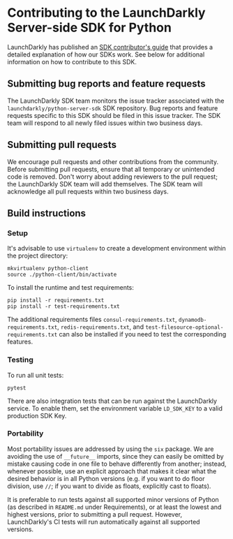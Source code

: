 # Contributing to the LaunchDarkly Server-side SDK for Python

LaunchDarkly has published an [SDK contributor's guide](https://docs.launchdarkly.com/docs/sdk-contributors-guide) that provides a detailed explanation of how our SDKs work. See below for additional information on how to contribute to this SDK.

## Submitting bug reports and feature requests
 
The LaunchDarkly SDK team monitors the issue tracker associated with the `launchdarkly/python-server-sdk` SDK repository. Bug reports and feature requests specific to this SDK should be filed in this issue tracker. The SDK team will respond to all newly filed issues within two business days.

## Submitting pull requests
 
We encourage pull requests and other contributions from the community. Before submitting pull requests, ensure that all temporary or unintended code is removed. Don't worry about adding reviewers to the pull request; the LaunchDarkly SDK team will add themselves. The SDK team will acknowledge all pull requests within two business days.

## Build instructions

### Setup

It's advisable to use `virtualenv` to create a development environment within the project directory:

```
mkvirtualenv python-client
source ./python-client/bin/activate
```

To install the runtime and test requirements:

```
pip install -r requirements.txt
pip install -r test-requirements.txt
```

The additional requirements files `consul-requirements.txt`, `dynamodb-requirements.txt`, `redis-requirements.txt`, and `test-filesource-optional-requirements.txt` can also be installed if you need to test the corresponding features.

### Testing

To run all unit tests:

```
pytest
```

There are also integration tests that can be run against the LaunchDarkly service. To enable them, set the environment variable `LD_SDK_KEY` to a valid production SDK Key.

### Portability

Most portability issues are addressed by using the `six` package. We are avoiding the use of `__future__` imports, since they can easily be omitted by mistake causing code in one file to behave differently from another; instead, whenever possible, use an explicit approach that makes it clear what the desired behavior is in all Python versions (e.g. if you want to do floor division, use `//`; if you want to divide as floats, explicitly cast to floats).

It is preferable to run tests against all supported minor versions of Python (as described in `README.md` under Requirements), or at least the lowest and highest versions, prior to submitting a pull request. However, LaunchDarkly's CI tests will run automatically against all supported versions.
